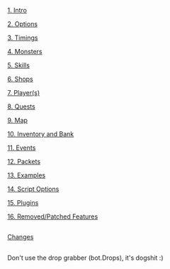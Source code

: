 [1. Intro][ref1]

[2. Options][ref2]

[3. Timings][ref3]

[4. Monsters][ref4]

[5. Skills][ref5]

[6. Shops][ref6]

[7. Player(s)][ref7]

[8. Quests][ref8]

[9. Map][ref9]

[10. Inventory and Bank][ref10]

[11. Events][ref11]

[12. Packets][ref12]

[13. Examples][ref13]

[14. Script Options][ref14]

[15. Plugins][ref15]

[16. Removed/Patched Features][ref16]

##

[Changes][ref17]

##

Don't use the drop grabber (bot.Drops), it's dogshit :)

[ref1]: 1%20Intro "Intro to RBot scripting"

[ref2]: 2%20Options "RBot Script Options"

[ref3]: 3%20Timings "RBot Script Timings"

[ref4]: 4%20Monsters "RBot Script Monsters"

[ref5]: 5%20Skills "RBot Script Skills"

[ref6]: 6%20Shops "RBot Script Shops"

[ref7]: 7%20Player "RBot Script Player(s)"

[ref8]: 8%20Quests "RBot Script Quests"

[ref9]: 9%20Map "RBot Script Maps"

[ref10]: 10%20Inventory%20and%Bank "RBot Script Inventory and Bank"

[ref11]: 11%20Events "RBot Events"

[ref12]: 12%20Packets "RBot Packets"

[ref13]: 13%20Examples "Example Scripts"

[ref14]: 14%20Script%20Options "RBot Script Option Menu"

[ref15]: 15%20Plugins "RBot Plugin Examples"

[ref16]: 16%20Removed "RBot Removed/Replaced Features"

[ref17]: Changes "Changes logs for RBot"
